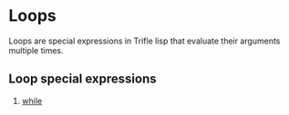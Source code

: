 # Loops

Loops are special expressions in Trifle lisp that evaluate their arguments multiple
times.

## Loop special expressions

1. [while](Loops-While.md)
